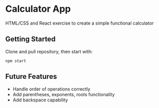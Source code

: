 # Calculator App

HTML/CSS and React exercise to create a simple functional calculator

## Getting Started


Clone and pull repository, then start with:

```
npm start
```
## Future Features
* Handle order of operations correctly
* Add parentheses, exponents, roots functionality
* Add backspace capability
